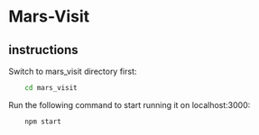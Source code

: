 # Mars-Visit

## instructions

Switch to mars_visit directory first:

```bash
    cd mars_visit
```

Run the following command to start running it on localhost:3000:

```bash
    npm start
```
